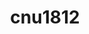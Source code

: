---
title: cnu1812
github: https://github.com/cnu1812
mode: dark
transition: 1s
score: 77.2
archetype:
- Little Bit of Everything
---